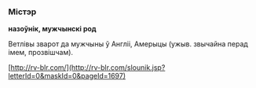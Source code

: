 ### Містэр
**назоўнік, мужчынскі род**

Ветлівы зварот да мужчыны ў Англіі, Амерыцы (ужыв. звычайна перад імем, прозвішчам).

<a rel="author">[http://rv-blr.com/](http://rv-blr.com/slounik.jsp?letterId=0&maskId=0&pageId=1697)</a>
